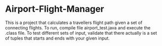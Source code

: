 # Airport-Flight-Manager
This is a project that calculates a travellers flight 
path given a set of connecting flights. 
To run, compile file airport_test.java and execute the .class file. 
To test different sets of input, validate that there actually is a 
set of tuples that starts and ends with your given input. 
